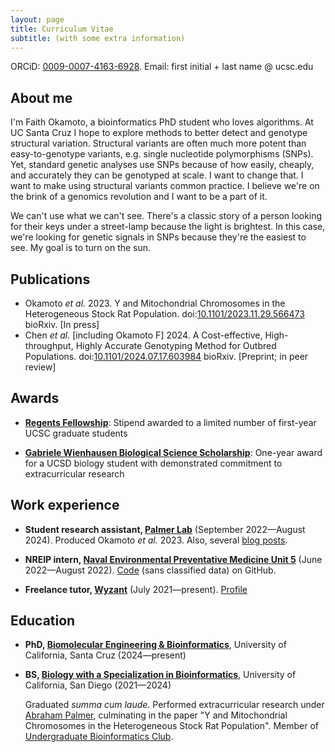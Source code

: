```yaml
---
layout: page
title: Curriculum Vitae
subtitle: (with some extra information)
---
```


ORCiD: [0009-0007-4163-6928](https://orcid.org/0009-0007-4163-6928). Email:
first initial + last name @ ucsc.edu

## About me

I'm Faith Okamoto, a bioinformatics PhD student who loves algorithms. At UC
Santa Cruz I hope to explore methods to better detect and genotype structural
variation. Structural variants are often much more potent than easy-to-genotype
variants, e.g. single nucleotide polymorphisms (SNPs). Yet, standard genetic
analyses use SNPs because of how easily, cheaply, and accurately they can be
genotyped at scale. I want to change that. I want to make using structural
variants common practice. I believe we're on the brink of a genomics revolution
and I want to be a part of it.

We can't use what we can't see. There's a classic story of a person looking
for their keys under a street-lamp because the light is brightest. In this case,
we're looking for genetic signals in SNPs because they're the easiest to see. My
goal is to turn on the sun.

## Publications

- Okamoto *et al.* 2023. Y and Mitochondrial Chromosomes in the Heterogeneous
Stock Rat Population.
doi:[10.1101/2023.11.29.566473](https://doi.org/10.1101/2023.11.29.566473)
bioRxiv. [In press]
- Chen *et al.* [including Okamoto F] 2024. A Cost-effective, High-throughput,
Highly Accurate Genotyping Method for Outbred Populations.
doi:[10.1101/2024.07.17.603984](https://doi.org/10.1101/2024.07.17.603984)
bioRxiv. [Preprint; in peer review]

## Awards

- [**Regents Fellowship**](https://graddiv.ucsc.edu/financial-aid/): Stipend
awarded to a limited number of first-year UCSC graduate students

- [**Gabriele Wienhausen Biological Science Scholarship**](https://biology.ucsd.edu/education/undergrad/research/scholarships/wienhausen.html):
One-year award for a UCSD biology student with demonstrated commitment to
extracurricular research

## Work experience

- **Student research assistant, [Palmer Lab](https://palmerlab.org/)**
(September 2022—August 2024). Produced Okamoto *et al.* 2023. Also, several
[blog posts](https://palmerlab.org/category/internal-project-writeups/).

- **NREIP intern, [Naval Environmental Preventative Medicine Unit 5](https://www.med.navy.mil/Navy-and-Marine-Corps-Force-Health-Protection-Command/Field-Activities/Navy-Environmental-Preventive-Medicine-Unit-5/)**
(June 2022—August 2022). [Code](https://github.com/faithokamoto/Pest-Data-Analysis)
(sans classified data) on GitHub.

- **Freelance tutor, [Wyzant](https://www.wyzant.com/)** (July 2021—present).
[Profile](https://www.wyzant.com/match/tutor/88491196)

## Education

- **PhD, [Biomolecular Engineering & Bioinformatics](https://grad.soe.ucsc.edu/bmeb)**, University of California, Santa Cruz (2024—present)

- **BS, [Biology with a Specialization in Bioinformatics](https://biology.ucsd.edu/education/undergrad/major-minor-programs/majors/requirements/bioinformatics)**, University of California, San Diego (2021—2024)

    Graduated *summa cum laude*. Performed extracurricular research under
    [Abraham Palmer](https://palmerlab.org/), culminating in the paper "Y and
    Mitochondrial Chromosomes in the Heterogeneous Stock Rat Population".
    Member of [Undergraduate Bioinformatics Club](https://ubicucsd.github.io/).